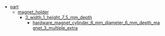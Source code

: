 * [part](part)
  * [magnet_holder](part/magnet_holder)
    * [3_width_1_height_7_5_mm_depth](part/magnet_holder/3_width_1_height_7_5_mm_depth)
      * [hardware_magnet_cylinder_6_mm_diameter_6_mm_depth_magnet_3_multiple_extra](part/magnet_holder/3_width_1_height_7_5_mm_depth/hardware_magnet_cylinder_6_mm_diameter_6_mm_depth_magnet_3_multiple_extra)
